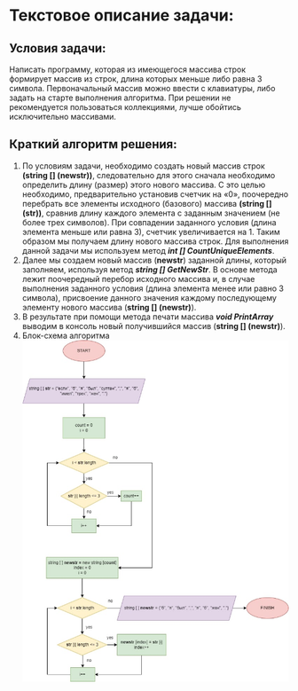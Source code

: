 # Текстовое описание задачи:

## Условия задачи:
Написать программу, которая из имеющегося массива строк формирует массив из строк, длина которых меньше либо равна 3 символа. Первоначальный массив можно ввести с клавиатуры, либо задать на старте выполнения алгоритма. При решении не рекомендуется пользоваться коллекциями, лучше обойтись исключительно массивами.

## Краткий алгоритм решения: 

1. По условиям задачи, необходимо создать новый массив строк **(string [] (newstr))**, следовательно для этого сначала необходимо определить длину (размер) этого нового массива. С это целью необходимо, предварительно установив счетчик на «0», поочередно перебрать все элементы исходного (базового) массива **(string [] (str))**, сравнив длину каждого элемента с заданным значением (не более трех символов). При совпадении заданного условия (длина элемента меньше или равна 3), счетчик увеличивается на 1. Таким образом мы получаем длину нового массива строк. Для выполнения данной задачи мы используем метод ***int [] CountUniqueElements***.
2. Далее мы создаем новый массив (**newstr**) заданной длины, который заполняем, используя метод ***string [] GetNewStr***. В основе метода лежит поочередный перебор исходного массива и, в случае выполнения заданного условия (длина элемента менее или равно 3 символа), присвоение данного значения каждому последующему элементу нового массива (**string [] (newstr)**).
3. В результате при помощи метода печати массива ***void PrintArray*** выводим в консоль новый получившийся массив (**string [] (newstr)**).
4. Блок-схема алгоритма
![Блок-схема алгоритма](Блок-схема_ver.2.jpg)
